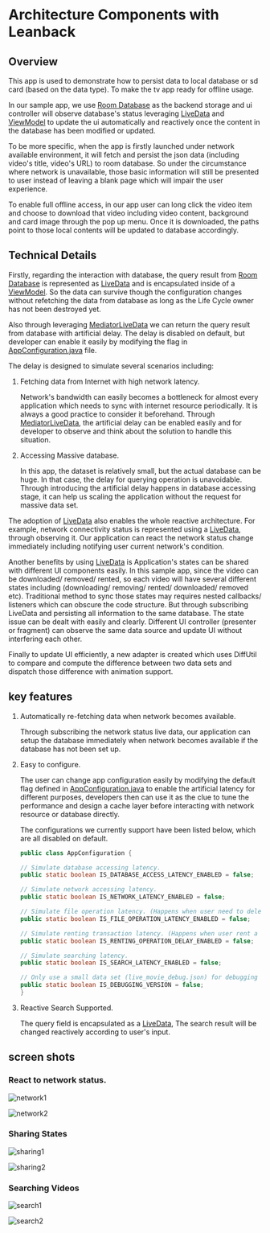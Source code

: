 # Architecture Components with Leanback

## Overview 

This app is used to demonstrate how to persist data to local database or sd card (based on the data type). To make the tv app ready for offline usage.

In our sample app, we use [Room Database](https://developer.android.com/topic/libraries/architecture/room.html) as the backend storage and ui controller will observe database's status leveraging [LiveData](https://developer.android.com/topic/libraries/architecture/livedata.html) and [ViewModel](https://developer.android.com/topic/libraries/architecture/viewmodel.html) to update the ui automatically and reactively once the content in the database has been modified or updated.


To be more specific, when the app is firstly launched under network available environment, it will fetch and persist the json data (including video's title, video's URL) to room database. So under the circumstance where network is unavailable, those basic information will still be presented to user instead of leaving a blank page which will impair the user experience.

To enable full offline access, in our app user can long click the video item and choose to download that video including video content, background and card image through the pop up menu. Once it is downloaded, the paths point to those local contents will be updated to database accordingly.

## Technical Details
Firstly, regarding the interaction with database, the query result from [Room Database](https://developer.android.com/topic/libraries/architecture/room.html) is represented as [LiveData](https://developer.android.com/topic/libraries/architecture/livedata.html) and is encapsulated inside of a [ViewModel](https://developer.android.com/topic/libraries/architecture/viewmodel.html). So the data can survive though the configuration changes without refetching the data from database as long as the Life Cycle owner has not been destroyed yet.

Also through leveraging [MediatorLiveData](https://developer.android.com/reference/android/arch/lifecycle/MediatorLiveData.html) we can return the query result from database with artificial delay. The delay is disabled on default, but developer can enable it easily by modifying the flag in [AppConfiguration.java](./app/src/main/java/android/support/v17/leanback/supportleanbackshowcase/app/room/config/AppConfiguration.java) file.

The delay is designed to simulate several scenarios including: 

1. Fetching data from Internet with high network latency. 

    Network's bandwidth can easily becomes a bottleneck for almost every application which needs to sync with internet resource periodically. It is always a good practice to consider it beforehand. Through [MediatorLiveData](https://developer.android.com/reference/android/arch/lifecycle/MediatorLiveData.html), the artificial delay can be enabled easily and for developer to observe and think about the solution to handle this situation.

2. Accessing Massive database. 

    In this app, the dataset is relatively small, but the actual database can be huge. In that case, the delay for querying operation is unavoidable. Through introducing the artificial delay happens in database accessing stage, it can help us scaling the application without the request for massive data set.

The adoption of [LiveData](https://developer.android.com/topic/libraries/architecture/livedata.html) also enables the whole reactive architecture. For example, network connectivity status is represented using a [LiveData](https://developer.android.com/topic/libraries/architecture/livedata.html), through observing it. Our application can react the network status change immediately including notifying user current network's condition.

Another benefits by using [LiveData](https://developer.android.com/topic/libraries/architecture/livedata.html) is Application's states can be shared with different UI components easily. In this sample app, since the video can be downloaded/ removed/ rented, so each video will have several different states including (downloading/ removing/ rented/ downloaded/ removed etc). Traditional method to sync those states may requires nested callbacks/ listeners which can obscure the code structure. But through subscribing LiveData and persisting all information to the same database. The state issue can be dealt with easily and clearly. Different UI controller (presenter or fragment) can observe the same data source and update UI without interfering each other.

Finally to update UI efficiently, a new adapter is created which uses DiffUtil to compare and compute the difference between two data sets and dispatch those difference with animation support.

## key features

1. Automatically re-fetching data when network becomes available.

    Through subscribing the network status live data, our application can setup the database immediately when network becomes available if the database has not been set up.

2. Easy to configure.

    The user can change app configuration easily by modifying the default flag defined in [AppConfiguration.java](./app/src/main/java/android/support/v17/leanback/supportleanbackshowcase/app/room/config/AppConfiguration.java) to enable the artificial latency for different purposes, developers then can use it as the clue to tune the performance and design a cache layer before interacting with network resource or database directly.

    The configurations we currently support have been listed below, which are all disabled on default.


    ```java
    public class AppConfiguration {

    // Simulate database accessing latency.
    public static boolean IS_DATABASE_ACCESS_LATENCY_ENABLED = false;

    // Simulate network accessing latency.
    public static boolean IS_NETWORK_LATENCY_ENABLED = false;

    // Simulate file operation latency. (Happens when user need to delete downloaded contents)
    public static boolean IS_FILE_OPERATION_LATENCY_ENABLED = false;

    // Simulate renting transaction latency. (Happens when user rent a video)
    public static boolean IS_RENTING_OPERATION_DELAY_ENABLED = false;

    // Simulate searching latency.
    public static boolean IS_SEARCH_LATENCY_ENABLED = false;

    // Only use a small data set (live_movie_debug.json) for debugging
    public static boolean IS_DEBUGGING_VERSION = false;
    }
    ```

3. Reactive Search Supported.

    The query field is encapsulated as a [LiveData](https://developer.android.com/topic/libraries/architecture/livedata.html), The search result will be changed reactively according to user's input.

## screen shots

### React to network status. 

![network1](./screenshots/network1.png)

![network2](./screenshots/network2.png)

### Sharing States

![sharing1](./screenshots/sharing1.png)

![sharing2](./screenshots/sharing2.png)

### Searching Videos

![search1](./screenshots/search1.png)

![search2](./screenshots/search2.png)
